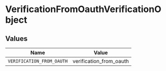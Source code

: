 # VerificationFromOauthVerificationObject


## Values

| Name                      | Value                     |
| ------------------------- | ------------------------- |
| `VERIFICATION_FROM_OAUTH` | verification_from_oauth   |